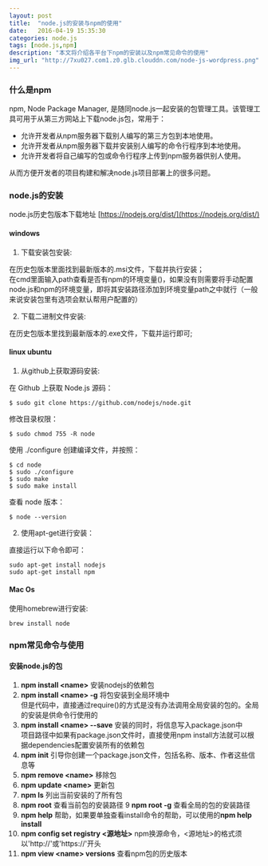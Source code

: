 ```yaml
---
layout: post
title:  "node.js的安装与npm的使用"
date:   2016-04-19 15:35:30
categories: node.js
tags: [node.js,npm]
description: "本文将介绍各平台下npm的安装以及npm常见命令的使用"
img_url: "http://7xu027.com1.z0.glb.clouddn.com/node-js-wordpress.png"
---
```


### 什么是npm
npm, Node Package Manager, 是随同node.js一起安装的包管理工具。该管理工具可用于从第三方网站上下载node.js包，常用于：

+ 允许开发者从npm服务器下载别人编写的第三方包到本地使用。
+ 允许开发者从npm服务器下载并安装别人编写的命令行程序到本地使用。
+ 允许开发者将自己编写的包或命令行程序上传到npm服务器供别人使用。

从而方便开发者的项目构建和解决node.js项目部署上的很多问题。
<!-- more -->

### node.js的安装

node.js历史包版本下载地址 [https://nodejs.org/dist/](https://nodejs.org/dist/)

#### windows

1. 下载安装包安装:

在历史包版本里面找到最新版本的.msi文件，下载并执行安装；
<br/>在cmd里面输入path查看是否有npm的环境变量()，如果没有则需要将手动配置node.js和npm的环境变量，即将其安装路径添加到环境变量path之中就行（一般来说安装包里有选项会默认帮用户配置的）

2. 下载二进制文件安装:

在历史包版本里找到最新版本的.exe文件，下载并运行即可;

#### linux ubuntu

1. 从github上获取源码安装:

在 Github 上获取 Node.js 源码：

    $ sudo git clone https://github.com/nodejs/node.git

修改目录权限：

    $ sudo chmod 755 -R node

使用 ./configure 创建编译文件，并按照：

    $ cd node
    $ sudo ./configure
    $ sudo make
    $ sudo make install

查看 node 版本：

    $ node --version

2. 使用apt-get进行安装：

直接运行以下命令即可：

    sudo apt-get install nodejs
    sudo apt-get install npm


#### Mac Os

使用homebrew进行安装:

    brew install node

### npm常见命令与使用

#### 安装node.js的包

1. **npm install &lt;name&gt;**  安装nodejs的依赖包
2. **npm install &lt;name&gt; -g**  将包安装到全局环境中
<br/>但是代码中，直接通过require()的方式是没有办法调用全局安装的包的。全局的安装是供命令行使用的
3. **npm install &lt;name&gt; --save**  安装的同时，将信息写入package.json中
<br/>项目路径中如果有package.json文件时，直接使用npm install方法就可以根据dependencies配置安装所有的依赖包
4. **npm init**  引导你创建一个package.json文件，包括名称、版本、作者这些信息等
5. **npm remove &lt;name&gt;** 移除包
6. **npm update &lt;name&gt;** 更新包
7. **npm ls** 列出当前安装的了所有包
8. **npm root** 查看当前包的安装路径
9 **npm root -g**  查看全局的包的安装路径
10. **npm help**  帮助，如果要单独查看install命令的帮助，可以使用的**npm help install**
11. **npm config set registry &lt;源地址&gt;** npm换源命令，&lt;源地址&gt;的格式须以'http://'或'https://'开头
12. **npm view &lt;name&gt; versions** 查看npm包的历史版本
